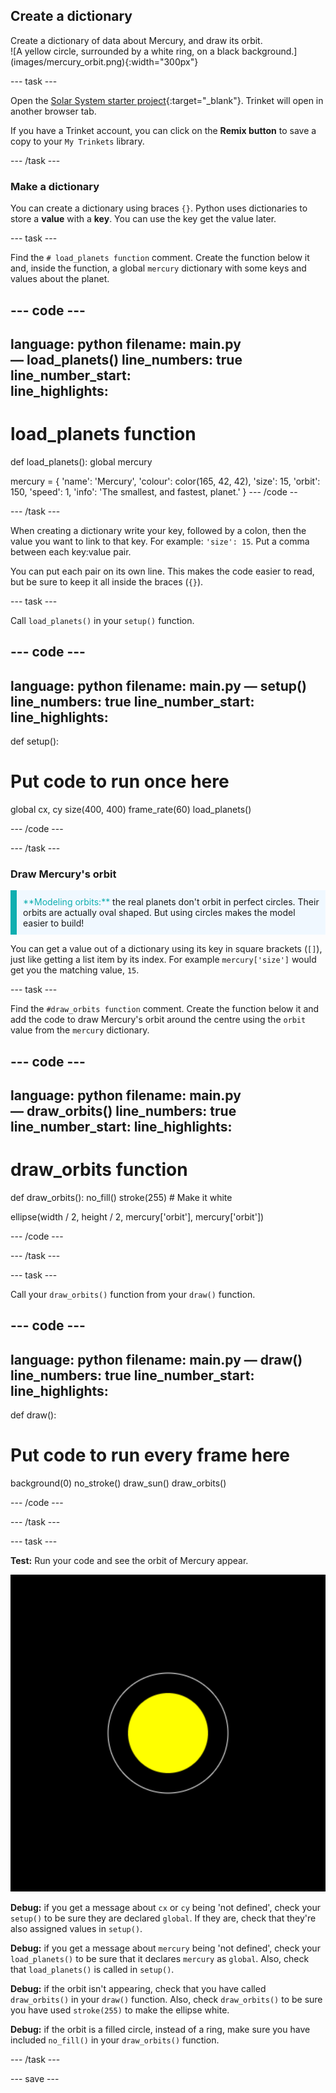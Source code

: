## Create a dictionary

<div style="display: flex; flex-wrap: wrap">
<div style="flex-basis: 200px; flex-grow: 1; margin-right: 15px;">
Create a dictionary of data about Mercury, and draw its orbit.
</div>
<div>
![A yellow circle, surrounded by a white ring, on a black background.](images/mercury_orbit.png){:width="300px"}
</div>
</div>

--- task ---

Open the [Solar System starter project](https://trinket.io/python/0e48381967){:target="_blank"}. Trinket will open in another browser tab.

If you have a Trinket account, you can click on the **Remix button** to save a copy to your `My Trinkets` library.

--- /task ---

### Make a dictionary

You can create a dictionary using braces `{}`. Python uses dictionaries to store a **value** with a **key**. You can use the key get the value later.

--- task ---

Find the `# load_planets function` comment. Create the function below it and, inside the function, a global `mercury` dictionary with some keys and values about the planet.

--- code ---
---
language: python
filename: main.py — load_planets()
line_numbers: true
line_number_start:  
line_highlights: 
---
# load_planets function
def load_planets():
  global mercury

  mercury = {
      'name': 'Mercury',
      'colour': color(165, 42, 42),
      'size': 15,
      'orbit': 150,
      'speed': 1,
      'info': 'The smallest, and fastest, planet.'
  }
--- /code --

--- /task ---

When creating a dictionary write your key, followed by a colon, then the value you want to link to that key. For example: `'size': 15`. Put a comma between each key:value pair. 


You can put each pair on its own line. This makes the code easier to read, but be sure to keep it all inside the braces (`{}`).

--- task ---

Call `load_planets()` in your `setup()` function.

--- code ---
---
language: python
filename: main.py — setup()
line_numbers: true
line_number_start: 
line_highlights: 
---
def setup():
  # Put code to run once here
  global cx, cy
  size(400, 400)
  frame_rate(60)
  load_planets()
  
  
--- /code ---

--- /task ---

### Draw Mercury's orbit

<p style="border-left: solid; border-width:10px; border-color: #0faeb0; background-color: aliceblue; padding: 10px;">
<span style="color: #0faeb0">**Modeling orbits:**</span> the real planets don't orbit in perfect circles. Their orbits are actually oval shaped. But using circles makes the model easier to build!
</p>

You can get a value out of a dictionary using its key in square brackets (`[]`), just like getting a list item by its index. For example `mercury['size']` would get you the matching value, `15`.

--- task ---

Find the `#draw_orbits function` comment. Create the function below it and add the code to draw Mercury's orbit around the centre using the `orbit` value from the `mercury` dictionary.

--- code ---
---
language: python
filename: main.py — draw_orbits()
line_numbers: true
line_number_start: 
line_highlights: 
---
# draw_orbits function
def draw_orbits():
  no_fill()
  stroke(255) # Make it white
  
  ellipse(width / 2, height / 2, mercury['orbit'], mercury['orbit'])
  
  
--- /code ---

--- /task ---

--- task ---

Call your `draw_orbits()` function from your `draw()` function.

--- code ---
---
language: python
filename: main.py — draw()
line_numbers: true
line_number_start: 
line_highlights: 
---
def draw():
  # Put code to run every frame here
  background(0)
  no_stroke()
  draw_sun()
  draw_orbits()
  
  
--- /code ---

--- /task ---

--- task ---

 **Test:** Run your code and see the orbit of Mercury appear.

![A yellow circle, surrounded by a white ring, on a black background.](images/mercury_orbit.png)

**Debug:** if you get a message about `cx` or `cy` being 'not defined', check your `setup()` to be sure they are declared `global`. If they are, check that they're also assigned values in `setup()`.

**Debug:** if you get a message about `mercury` being 'not defined', check your `load_planets()` to be sure that it declares `mercury` as `global`. Also, check that `load_planets()` is called in `setup()`.

**Debug:** if the orbit isn't appearing, check that you have called `draw_orbits()` in your `draw()` function. Also, check `draw_orbits()` to be sure you have used `stroke(255)` to make the ellipse white.

**Debug:** if the orbit is a filled circle, instead of a ring, make sure you have included `no_fill()` in your `draw_orbits()` function.

--- /task ---

--- save ---
